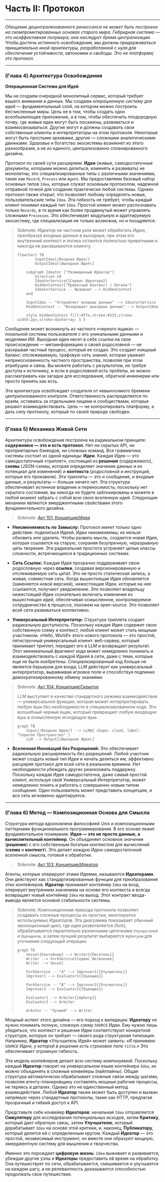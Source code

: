 # Часть II: Протокол

---

_Обещание децентрализованного ренессанса не может быть построено на скомпрометированных основах старого мира. Гибридная система — это неэффективная полумера; она наследует бремя централизации. Чтобы достичь истинного освобождения, мы должны придерживаться принципиально иной архитектуры, разработанной с нуля для обеспечения устойчивости, автономии и свободы. Это не платформа; это протокол._

---

### (Глава 4) Архитектура Освобождения

**Операционная Система для Идей**

Мы не создаем очередной монолитный сервис, который требует вашего внимания и данных. Мы создаем _операционную систему для идей_ — фундаментальный слой, на котором можно построить бесчисленные миры. Цель не в том, чтобы создать одно всеобъемлющее приложение, а в том, чтобы обеспечить плодородную почву, где живые идеи могут быть посажены, развиваться и взаимосвязываться. Другие могут и должны создавать свои собственные клиенты и интерпретаторы на этом протоколе. Некоторые могут быть простыми архивами, другие — сложными аналитическими движками. Здоровье и богатство экосистемы возникнет из этого разнообразия, а не из единого, централизованно спланированного дизайна.

Протокол по своей сути расширяем. **Идеи** (живые, самодостаточные документы, которыми можно делиться, изменять и развивать) не монолитны; это специализированные типы с различными значениями, такие как `Record`, `Process` или `Agent`. Мы предоставляем базовый набор основных типов `Idea`, которые служат основным протоколом, надежной отправной точкой для создания практически любой системы. Однако протокол также открыт, что позволяет любому определять новые, пользовательские типы `Idea`. Эта гибкость не требует, чтобы каждый клиент понимал каждый тип `Idea`. Простой клиент может распознавать только `Records`, в то время как более продвинутый может управлять сложными `Processes`. Это обеспечивает модульную и адаптируемую экосистему, где специализация не только возможна, но и поощряется.

> Sidenote: Идеатор на частном узле может обработать Идею, преобразуя входные данные в выходные, при этом его внутренний контекст и логика остаются полностью приватными и никогда не раскрываются клиенту.
>
> ```mermaid
> flowchart TB
>         InputIdea[/Входная Идея/]
>         OutputIdea[\Выходная Идея\]
>
>     subgraph Ideator ["Размещенный Идеатор"]
>         direction LR
>         IdeatorService{{Сервис Идеатора}}
>         HiddenContext["Приватный Контекст / Логика"]
>         IdeatorService -- Вызывает --> HiddenContext
>     end
>
>     InputIdea -- "Отправляет входные данные" --> IdeatorService
>     HiddenContext -- "Возвращает выходные данные" --> OutputIdea
>
>     style HiddenContext fill:#ffe,stroke:#333,stroke-width:2px,stroke-dasharray: 5 5
> ```

Сообщение может возникнуть из частного «черного ящика» — локальной системы пользователя с его уникальными данными и моделями ИИ. Выходная идея несет в себе ссылки на свое происхождение — метаинформацию о своей родословной — не раскрывая частный процесс, который ее создал. Это создает изящный баланс: отслеживаемую, графовую сеть знаний, которая уважает неприкосновенность частного пространства, позволяя при этом атрибуцию и связь. Вы можете работать с результатом, не требуя доступа к источнику, и если в родословной есть пробелы, их можно рассматривать как загадки для исследования, обратной инженерии или просто принять как есть.

Эта архитектура освобождает создателя от невыносимого бремени централизованного контроля. Ответственность распределяется по краям, оставаясь за отдельными лицами и сообществами, которые решают взаимодействовать. Цель — не контролировать платформу, а дать силу протоколу, который по своей природе свободен.

---

### (Глава 5) Механика Живой Сети

Архитектура освобождения построена на радикальном принципе: **содержимое — это и есть протокол.** Нет ни скрытых API, ни проприетарных бэкендов, ни сложных команд. Вся грамматика системы состоит из одной единицы: **Идеи**. Каждая Идея — это самодостаточный «триплет», состоящий из **решения** (содержимого), **схемы** (JSON-схемы, которая определяет значение данных и их потенциал для изменений) и **контекста** (родословной и инструкций, которые его произвели). Эти триплеты — это и сообщения, и входные данные, и результаты — больше ничего нет. Эта структура обеспечивает истинное владение и переносимость; поскольку нет скрытого состояния, вы никогда не будете заблокированы и можете в любой момент забрать с собой всю свою вселенную идей. Следующие механики являются эмерджентными свойствами этого фундаментального дизайна.

> Sidenote: [Акт 101: Концепция/Идея](../acts/101_concept_idea.md)

- **Неизменяемость по Замыслу:** Протокол имеет только одно действие: поделиться Идеей. Идеи неизменяемы; их нельзя обновить или удалить. Чтобы развить мысль, создается новая Идея, которая ссылается на старую, сохраняя безупречную, неразрывную цепь творения. Эта радикальная простота устраняет целые классы сложности, встречающиеся в традиционных системах.

- **Сеть Ссылок:** Каждая Идея прозрачно поддерживает свою родословную через **ссылки**, создавая версионированную и отслеживаемую сеть цитат. Это не просто статическая запись, а живая, совместная сеть. Когда вышестоящая Идея обновляется (заменяется новой версией), нижестоящие Идеи, которые на нее ссылаются, получают уведомление. Это позволяет владельцу нижестоящей Идеи сознательно включать изменения из вышестоящих идей, обеспечивая осмысленное, контролируемое сотрудничество в процессе, похожем на open-source. Это позволяет всей сети развиваться коллективно.

- **Универсальный Интерпретатор:** Структура триплета создает радикальную доступность. Поскольку каждая Идея содержит свою собственную схему и контекст, любой клиент может стать мощным участником. «Hello, World!» этого нового протокола — это простой, пятистрочный универсальный клиент: веб-сервер, который принимает триплет, передает его в LLM и возвращает результат. Этот минимальный фрагмент кода может немедленно понимать и взаимодействовать с каждой Идеей в сети, даже с теми, которые еще не были изобретены. Специализированный код больше не является барьером для входа; LLM действует как универсальный интерпретатор, выравнивая игровое поле и способствуя подлинно демократизированному обмену знаниями.

> Sidenote: [Акт 104: Концепция/Скрытое](../acts/104_concept_latent_.md)
>
> LLM выступает в качестве стандартного режима взаимодействия — универсальной функции, которая может интерпретировать любую `Идею` без необходимости в специализированном коде. Это волшебный черный ящик, который превращает любую входящую `Идею` в осмысленную исходящую `Идею`.
>
> ```mermaid
> graph TB
>     Input[/Входная Идея/] --> LLM@{ shape: cloud, label: "Скрытое Пространство" }
>     LLM --> Output[\Выходная Идея\]
> ```

- **Вселенная Инноваций без Разрешений:** Это обеспечивает радикальную расширяемость без разрешений. Любой участник может создать новый тип Идеи и начать делиться им, эффективно расширяя протокол для всей сети в реальном времени. Нет необходимости убеждать других реализовать поддержку. Поскольку каждая Идея самодостаточна, даже самый простой клиент, используя свой Универсальный Интерпретатор, может немедленно понять и работать с совершенно новым типом сообщения. Один пользователь может представить концепцию, и вся сеть мгновенно адаптируется.

---

### (Глава 6) Метод — Композиционная Основа для Смысла

Структура метода вдохновлена философией Unix и композиционными паттернами функционального программирования. В его основе лежит фундаментальное понимание: **Идея — это не просто данные, а вычислительный контейнер**. Он объединяет основное значение (**решение**) с его собственным богатым контекстом для вычислений (**схема** и **контекст**). Это делает каждую Идею самодостаточной вселенной смысла, готовой к обработке.

> Sidenote: [Акт 103: Концепция/Идеатор](../acts/103_concept_ideator.md)

Агенты, которые оперируют этими Идеями, называются **Идеаторами**. Они действуют как стандартизированные функции для преобразования этих контейнеров. **Идеатор** принимает контейнер `Idea` на вход, оперирует внутренним значением на основе его контекста и всегда возвращает новый контейнер `Idea` на выход. Этот контракт ввода-вывода является основой стабильности системы.

> Sidenote: Композиционная природа протокола позволяет создавать сложные процессы из простых, многократно используемых Идеаторов. Эта диаграмма показывает обычный эволюционный цикл, где идея разветвляется (fork), обрабатывается параллельно различными цепочками `Улучшателей` и `Оценщиков`, а затем лучший результат выбирается `Арбитром` для уточнения следующей итерации.
>
> ```mermaid
> graph TD
>     Vessel{Контейнер} --> Writer{{Писатель}}
>     Writer --> ForkService[Сервис Ветвления]
>     Writer --> Vessel
>
>     ForkService -- "A" --> Improver1{{Улучшатель}}
>     Improver1 --> Evaluator1{{Оценщик}}
>
>     ForkService -- "B" --> Improver2{{Улучшатель}}
>     Improver2 --> Evaluator2{{Оценщик}}
>
>     Evaluator1 --> Arbiter{{Арбитр}}
>     Evaluator2 --> Arbiter
>
>     Arbiter -- "Лучший" --> Writer
> ```

Мощный аспект этого дизайна — его подход к валидации. **Идеатору** не нужно понимать полную, сложную схему `SOURCE` Идеи. Ему нужно лишь убедиться, что контекст и решение Идеи соответствуют конкретной структуре, которую он требует — своего рода структурная типизация. Например, **Идеатор** «Улучшитель Идей» может заявить: _«Я принимаю `SOURCE` Идею, у которой в решении есть строковое поле `title`.»_ Это обеспечивает огромную гибкость.

Эта модель контейнеров делает всю систему компонуемой. Поскольку каждый **Идеатор** говорит на универсальном языке контейнера `Idea`, их можно объединять в сложные конвейеры (пайплайны). Общая структура автоматически обрабатывает сложные связи между шагами, позволяя агенту-планировщику составлять мощные рабочие процессы, не теряясь в деталях. Однако это не единственный метод взаимодействия. Любой **Идеатор** также может быть доступен и вызван напрямую через стандартные протоколы, такие как HTTP, предлагая прозрачный и гибкий доступ к API.

Представьте себе конвейер **Идеаторов**: начальная `Idea` отправляется **Симулятору** для исследования потенциальных исходов, затем **Критику**, который дает обратную связь, затем **Улучшателю**, который дорабатывает `Idea` на основе этой критики, и, наконец, **Публикатору**, который делится ей с определенным кругом. Каждый **Идеатор** — это простой, независимый инструмент, но вместе они образуют мощную, эмерджентную систему для мышления и творчества.

Именно это порождает **цифровую жизнь**: `Idea` выживает и развивается, убеждая другие узлы и **Идеаторы** предоставить ей время на обработку. Она путешествует по сети, обрабатывается, смешивается и улучшается на каждом шагу, а ее релевантность доказывается способностью продолжать свое путешествие.
